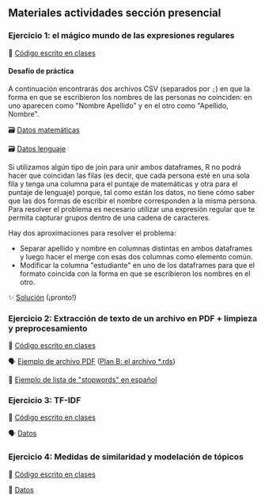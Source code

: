 ## Materiales actividades sección presencial

### Ejercicio 1: el mágico mundo de las expresiones regulares

:page_facing_up: [Código escrito en clases](https://www.dropbox.com/scl/fi/m7mwpcjgiejhbtetsp792/01_regex.R?rlkey=w7izz5z8jvvi48lsblysbvxpu&dl=0)


#### Desafío de práctica
A continuación encontrarás dos archivos CSV (separados por `;`) en que la forma en que se escribieron los nombres de las personas no coinciden: en uno aparecen como "Nombre Apellido" y en el otro como "Apellido, Nombre".

:card_file_box: [Datos matemáticas](https://www.dropbox.com/scl/fi/0r0m3ttp5cagybvk5quhu/matematicas.csv?rlkey=5xddjevkgl0zd2dc7pzxpbweo&dl=0)

:card_file_box: [Datos lenguaje](https://www.dropbox.com/scl/fi/zoh7n0mfhh51539rtmpl6/lenguaje.csv?rlkey=ah9tekr76iwiymm11vo5kdknm&dl=0)

Si utilizamos algún tipo de join para unir ambos dataframes, R no podrá hacer que coincidan las filas (es decir, que cada persona esté en una sola fila y tenga una columna para el puntaje de matemáticas y otra para el puntaje de lenguaje) porque, tal como están los datos, no tiene cómo saber que las dos formas de escribir el nombre corresponden a la misma persona. Para resolver el problema es necesario utilizar una expresión regular que te permita capturar grupos dentro de una cadena de caracteres.

Hay dos aproximaciones para resolver el problema:
 - Separar apellido y nombre en columnas distintas en ambos dataframes y luego hacer el merge con esas dos columnas como elemento común.
 - Modificar la columna "estudiante" en uno de los dataframes para que el formato coincida con la forma en que se escribieron los nombres en el otro.

:sparkles: [Solución]() (¡pronto!)


### Ejercicio 2: Extracción de texto de un archivo en PDF + limpieza y preprocesamiento

📄 [Código escrito en clases](https://www.dropbox.com/scl/fi/q60c0f5mzgholj3igtxgm/02_extraccion-preprocesamiento.R?rlkey=gkcf7vnlx9ll32js1c6pdgkoc&dl=0)

🗣️ [Ejemplo de archivo PDF](https://www.dropbox.com/scl/fi/7ubt6pceaw4hxfxgy75f7/20140521.pdf?rlkey=ggnx71ufih6jbtnlmf1nglvv6&dl=0) ([Plan B: el archivo *.rds](https://www.dropbox.com/scl/fi/topr9d7acuhe96b0mky26/discurso_2014.rds?rlkey=ab51ku4lhhquvag6i3fxn3ye3&dl=0))

🔡 [Ejemplo de lista de "stopwords" en español](https://raw.githubusercontent.com/7PartidasDigital/AnaText/master/datos/diccionarios/vacias.txt)


### Ejercicio 3: TF-IDF

📄 [Código escrito en clases](https://www.dropbox.com/scl/fi/be0te0s5cvkx4lt910n8p/03_tf-idf.R?rlkey=gu0xx32ttgcbn0n7gas1p5ix5&dl=0)

🗣️ [Datos](https://www.dropbox.com/scl/fo/nxnkhzdgvs3ra1tsnbbg7/h?rlkey=0b7pa4hrbj0diyvzznf58yumx&dl=0)

### Ejercicio 4: Medidas de similaridad y modelación de tópicos

📄 [Código escrito en clases](https://www.dropbox.com/scl/fi/th843b2zjbsmz2tjqfgbn/04_similitud-topicos.R?rlkey=2al35g3ejjlnl0odhnqwsphf1&dl=0)

📰 [Datos](https://www.dropbox.com/scl/fi/mp84hnp53cfnol9g1fblv/mil_noticias.csv?rlkey=qw0v1zjrn0m7euadajnff80ly&dl=0)

